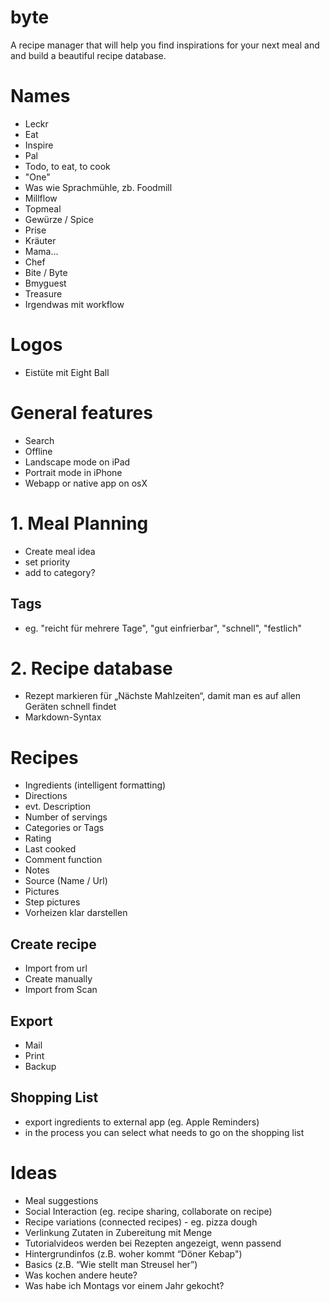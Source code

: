 # byte
A recipe manager that will help you find inspirations for your next meal and and build a beautiful recipe database.

# Names
* Leckr
* Eat
* Inspire
* Pal
* Todo, to eat, to cook
* "One"
* Was wie Sprachmühle, zb. Foodmill
* Millflow
* Topmeal
* Gewürze / Spice
* Prise
* Kräuter
* Mama...
* Chef
* Bite / Byte
* Bmyguest
* Treasure
* Irgendwas mit workflow

# Logos
* Eistüte mit Eight Ball

# General features
* Search
* Offline
* Landscape mode on iPad
* Portrait mode in iPhone
* Webapp or native app on osX

# 1. Meal Planning
* Create meal idea
* set priority
* add to category?

## Tags
* eg. "reicht für mehrere Tage", "gut einfrierbar", "schnell", "festlich"

# 2. Recipe database
* Rezept markieren für „Nächste Mahlzeiten“, damit man es auf allen Geräten schnell findet 
* Markdown-Syntax

# Recipes
* Ingredients (intelligent formatting)
* Directions
* evt. Description
* Number of servings
* Categories or Tags
* Rating
* Last cooked
* Comment function
* Notes
* Source (Name / Url)
* Pictures
* Step pictures
* Vorheizen klar darstellen

## Create recipe
* Import from url
* Create manually
* Import from Scan

## Export
* Mail
* Print
* Backup

## Shopping List
* export ingredients to external app (eg. Apple Reminders)
* in the process you can select what needs to go on the shopping list

# Ideas
* Meal suggestions
* Social Interaction (eg. recipe sharing, collaborate on recipe)
* Recipe variations (connected recipes) - eg. pizza dough
* Verlinkung Zutaten in Zubereitung mit Menge
* Tutorialvideos werden bei Rezepten angezeigt, wenn passend
* Hintergrundinfos (z.B. woher kommt “Döner Kebap")
* Basics (z.B. “Wie stellt man Streusel her”)
* Was kochen andere heute?
* Was habe ich Montags vor einem Jahr gekocht?
